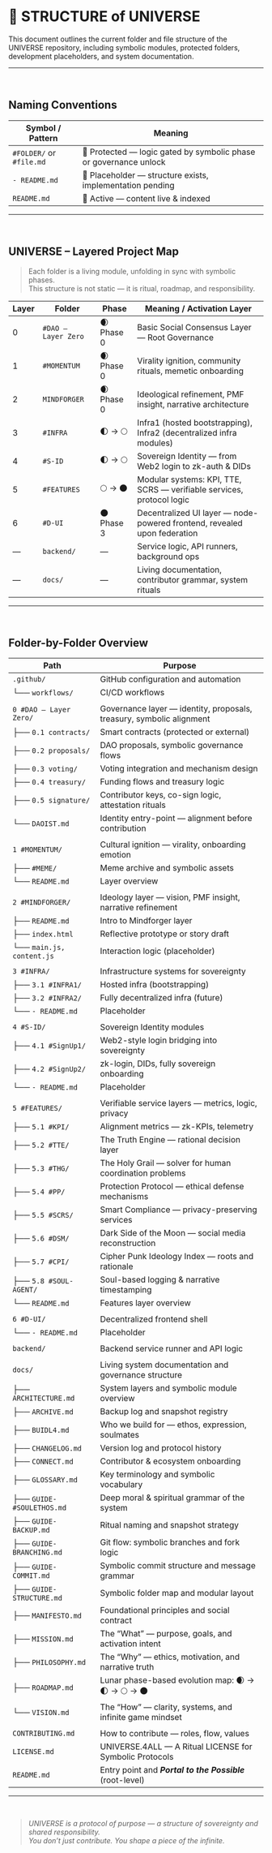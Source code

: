 # 📂 STRUCTURE of UNIVERSE

This document outlines the current folder and file structure of the UNIVERSE repository, including symbolic modules, protected folders, development placeholders, and system documentation.

---

<br>

## Naming Conventions

| Symbol / Pattern        | Meaning                                                                 |
|-------------------------|-------------------------------------------------------------------------|
| `#FOLDER/` or `#file.md`| 🔐 Protected — logic gated by symbolic phase or governance unlock       |
| `- README.md`           | 📎 Placeholder — structure exists, implementation pending               |
| `README.md`             | 📘 Active — content live & indexed                                      |

---

<br>

## UNIVERSE – Layered Project Map

> Each folder is a living module, unfolding in sync with symbolic phases.  
> This structure is not static — it is ritual, roadmap, and responsibility.

| Layer | Folder                | Phase         | Meaning / Activation Layer                                               |
|-------|-----------------------|---------------|---------------------------------------------------------------------------|
| 0     | `#DAO – Layer Zero`   | 🌒 Phase 0    | Basic Social Consensus Layer — Root Governance                            |
| 1     | `#MOMENTUM`           | 🌒 Phase 0    | Virality ignition, community rituals, memetic onboarding                  |
| 2     | `MINDFORGER`          | 🌒 Phase 0    | Ideological refinement, PMF insight, narrative architecture               |
| 3     | `#INFRA`              | 🌓 → 🌕        | Infra1 (hosted bootstrapping), Infra2 (decentralized infra modules)       |
| 4     | `#S-ID`               | 🌓 → 🌕        | Sovereign Identity — from Web2 login to zk-auth & DIDs                    |
| 5     | `#FEATURES`           | 🌕 → 🌑        | Modular systems: KPI, TTE, SCRS — verifiable services, protocol logic     |
| 6     | `#D-UI`               | 🌑 Phase 3    | Decentralized UI layer — node-powered frontend, revealed upon federation  |
| —     | `backend/`            | —             | Service logic, API runners, background ops                                |
| —     | `docs/`               | —             | Living documentation, contributor grammar, system rituals                 |

---

<br>

## Folder-by-Folder Overview

| Path                           | Purpose                                                              |
|--------------------------------|----------------------------------------------------------------------|
| `.github/`                     | GitHub configuration and automation                                  |
| └── `workflows/`               | CI/CD workflows                                                      |
|                                |                                                                      |
| `0 #DAO – Layer Zero/`         | Governance layer — identity, proposals, treasury, symbolic alignment |
| ├── `0.1 contracts/`           | Smart contracts (protected or external)                              |
| ├── `0.2 proposals/`           | DAO proposals, symbolic governance flows                             |
| ├── `0.3 voting/`              | Voting integration and mechanism design                              |
| ├── `0.4 treasury/`            | Funding flows and treasury logic                                     |
| ├── `0.5 signature/`           | Contributor keys, co-sign logic, attestation rituals                 |
| └── `DAOIST.md`                | Identity entry-point — alignment before contribution                 |
|                                |                                                                      |
| `1 #MOMENTUM/`                 | Cultural ignition — virality, onboarding emotion                     |
| ├── `#MEME/`                   | Meme archive and symbolic assets                                     |
| └── `README.md`                | Layer overview                                                       |
|                                |                                                                      |
| `2 #MINDFORGER/`               | Ideology layer — vision, PMF insight, narrative refinement           |
| ├── `README.md`                | Intro to Mindforger layer                                            |
| ├── `index.html`               | Reflective prototype or story draft                                  |
| └── `main.js, content.js`      | Interaction logic (placeholder)                                      |
|                                |                                                                      |
| `3 #INFRA/`                    | Infrastructure systems for sovereignty                               |
| ├── `3.1 #INFRA1/`             | Hosted infra (bootstrapping)                                         |
| ├── `3.2 #INFRA2/`             | Fully decentralized infra (future)                                   |
| └── `- README.md`              | Placeholder                                                          |
|                                |                                                                      |
| `4 #S-ID/`                     | Sovereign Identity modules                                           |
| ├── `4.1 #SignUp1/`            | Web2-style login bridging into sovereignty                           |
| ├── `4.2 #SignUp2/`            | zk-login, DIDs, fully sovereign onboarding                           |
| └── `- README.md`              | Placeholder                                                          |
|                                |                                                                      |
| `5 #FEATURES/`                 | Verifiable service layers — metrics, logic, privacy                  |
| ├── `5.1 #KPI/`                | Alignment metrics — zk-KPIs, telemetry                               |
| ├── `5.2 #TTE/`                | The Truth Engine — rational decision layer                           |
| ├── `5.3 #THG/`                | The Holy Grail — solver for human coordination problems              |
| ├── `5.4 #PP/`                 | Protection Protocol — ethical defense mechanisms                     |
| ├── `5.5 #SCRS/`               | Smart Compliance — privacy-preserving services                       |
| ├── `5.6 #DSM/`                | Dark Side of the Moon — social media reconstruction                  |
| ├── `5.7 #CPI/`                | Cipher Punk Ideology Index — roots and rationale                     |
| ├── `5.8 #SOUL-AGENT/`         | Soul-based logging & narrative timestamping                          |
| └── `README.md`                | Features layer overview                                              |
|                                |                                                                      |
| `6 #D-UI/`                     | Decentralized frontend shell                                         |
| └── `- README.md`              | Placeholder                                                          |
|                                |                                                                      |
| `backend/`                     | Backend service runner and API logic                                 |
|                                |                                                                      |
| `docs/`                        | Living system documentation and governance structure                 |
| ├── `ARCHITECTURE.md`          | System layers and symbolic module overview                           |
| ├── `ARCHIVE.md`               | Backup log and snapshot registry                                     |
| ├── `BUIDL4.md`                | Who we build for — ethos, expression, soulmates                      |
| ├── `CHANGELOG.md`             | Version log and protocol history                                     |
| ├── `CONNECT.md`               | Contributor & ecosystem onboarding                                   |
| ├── `GLOSSARY.md`              | Key terminology and symbolic vocabulary                              |
| ├── `GUIDE-#SOULETHOS.md`      | Deep moral & spiritual grammar of the system                         |
| ├── `GUIDE-BACKUP.md`          | Ritual naming and snapshot strategy                                  |
| ├── `GUIDE-BRANCHING.md`       | Git flow: symbolic branches and fork logic                           |
| ├── `GUIDE-COMMIT.md`          | Symbolic commit structure and message grammar                        |
| ├── `GUIDE-STRUCTURE.md`       | Symbolic folder map and modular layout                               |
| ├── `MANIFESTO.md`             | Foundational principles and social contract                          |
| ├── `MISSION.md`               | The “What” — purpose, goals, and activation intent                   |
| ├── `PHILOSOPHY.md`            | The “Why” — ethics, motivation, and narrative truth                  |
| ├── `ROADMAP.md`               | Lunar phase-based evolution map: 🌒 → 🌓 → 🌕 → 🌑                  |
| └── `VISION.md`                | The “How” — clarity, systems, and infinite game mindset              |
|                                |                                                                      |
| `CONTRIBUTING.md`              | How to contribute — roles, flow, values                              |
| `LICENSE.md`                   | UNIVERSE.4ALL — A Ritual LICENSE for Symbolic Protocols              |
| `README.md`                    | Entry point and ***Portal to the Possible*** (root-level)            |

---

<br>

> _UNIVERSE is a protocol of purpose — a structure of sovereignty and shared responsibility.  
> You don’t just contribute. You shape a piece of the infinite._
